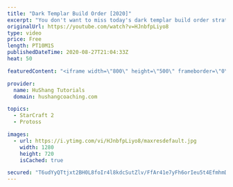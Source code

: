 ```yaml
---
title: "Dark Templar Build Order [2020]"
excerpt: "You don't want to miss today's dark templar build order strategy guide! We're learning a dark templar build order(dt rush)! This strategy/build is for the Protoss vs Terran matchup and get's your dark templar (DT) out by 4:30 IN YOUR OPPONENTS BASE by using a warp prism which we sneak out across the"
originalUrl: https://youtube.com/watch?v=HJnbfpLiyo8
type: video
price: Free
length: PT10M1S
publishedDateTime: 2020-08-27T21:04:33Z
heat: 50

featuredContent: "<iframe width=\"800\" height=\"500\" frameborder=\"0\" src=\"https://www.youtube.com/embed/HJnbfpLiyo8\" allow=\"accelerometer; autoplay; encrypted-media; gyroscope; picture-in-picture\" allowfullscreen></iframe>"

provider:
  name: HuShang Tutorials
  domain: hushangcoaching.com

topics:
  - StarCraft 2
  - Protoss

images:
  - url: https://i.ytimg.com/vi/HJnbfpLiyo8/maxresdefault.jpg
    width: 1280
    height: 720
    isCached: true

secured: "T6udYyQTtjxt2BH0L8foIr4l8kdcSutZlv/FfAr41e7yFh6orIeu5t4EfmhmDAZ2rNlLnIqaDfyDWpV3d7tj6nrHh+fuYd3vtuRpP/WkPonaf22KWE4/VwP8sSWBngGIeOQYdNwpPt4TGnc+88wrw+Xhqkn3Aq4gG1aDVfaY51OUNegtKGyPYesAts/rNmqTfCvpjLHlZOdVvNvtj2f+PLyUkoIC7R/wnHGgvY3Av4mBs+jCyh1n93LP1+DqR8VutI54rntNPBnxofgFMA0FEEhBhErnILes9Q9xB4nyVQIbbeFpIVQMpC+Tpku93W9aVpgWefSzMAf6o+ggtZ1cu4EY/gkSK2k7RB3COAmx7oaSDC2vD9K73s107uIy7AN6wSAA8euhzgreBHIPj6Bf6eYs905SExBLGSR7Tac/1Lw=;R5u3ZcTG0PMnUNDNg4joPg=="
---
```


